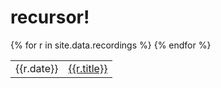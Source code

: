 # recursor!

<table>
{% for r in site.data.recordings %}
    <tr>
        <td>{{r.date}}</td>
        <td><a href="{{site.url}}/{{r.path}}">{{r.title}}</a></td>
    </tr>
{% endfor %}
</table>
